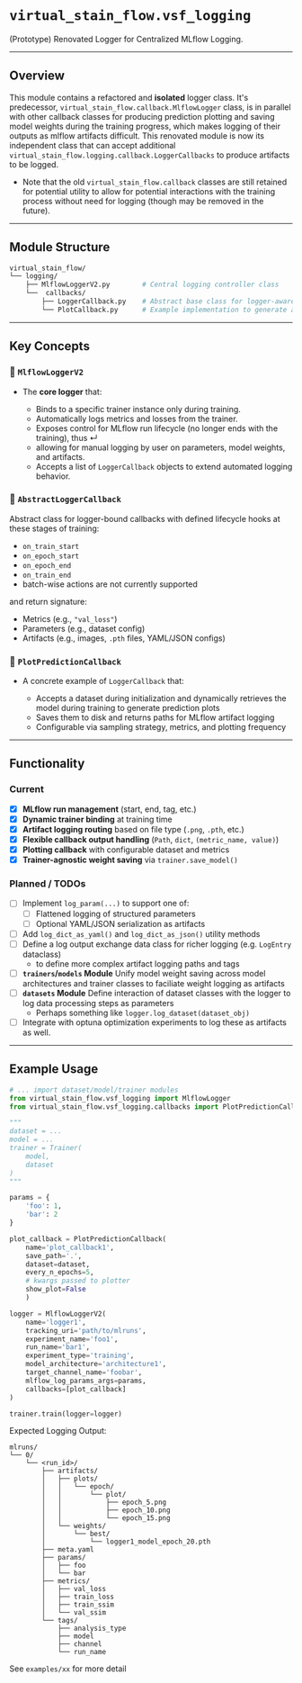 # `virtual_stain_flow.vsf_logging`
(Prototype) Renovated Logger for Centralized MLflow Logging.

---

## Overview

This module contains a refactored and **isolated** logger class. It's predecessor, `virtual_stain_flow.callback.MlflowLogger` class, is in parallel with other callback classes for producing prediction plotting and saving model weights during the training progress, which makes logging of their outputs as mlflow artifacts difficult. This renovated module is now its independent class that can accept additional `virtual_stain_flow.logging.callback.LoggerCallbacks` to produce artifacts to be logged. 
* Note that the old `virtual_stain_flow.callback` classes are still retained for potential utility to allow for potential interactions with the training process without need for logging (though may be removed in the future).

---

## Module Structure

```bash
virtual_stain_flow/
└── logging/
    ├── MlflowLoggerV2.py        # Central logging controller class
    └──  callbacks/
        ├── LoggerCallback.py    # Abstract base class for logger-aware callbacks
        └── PlotCallback.py      # Example implementation to generate and prediction plots that the logger logs as artifacts
```

---

## Key Concepts

### 🔹 `MlflowLoggerV2`

* The **core logger** that:

  * Binds to a specific trainer instance only during training.
  * Automatically logs metrics and losses from the trainer.
  * Exposes control for MLflow run lifecycle (no longer ends with the training), thus ↵
  * allowing for manual logging by user on parameters, model weights, and artifacts.
  * Accepts a list of `LoggerCallback` objects to extend automated logging behavior.

### 🔹 `AbstractLoggerCallback`

Abstract class for logger-bound callbacks with defined lifecycle hooks at these stages of training:
  * `on_train_start`
  * `on_epoch_start`
  * `on_epoch_end`
  * `on_train_end`
  * batch-wise actions are not currently supported

and return signature:

  * Metrics (e.g., `"val_loss"`)
  * Parameters (e.g., dataset config)
  * Artifacts (e.g., images, `.pth` files, YAML/JSON configs)

### 🔹 `PlotPredictionCallback`

* A concrete example of `LoggerCallback` that:

  * Accepts a dataset during initialization and dynamically retrieves the model during training to generate prediction plots
  * Saves them to disk and returns paths for MLflow artifact logging
  * Configurable via sampling strategy, metrics, and plotting frequency

---
## Functionality
### Current 

* [x] **MLflow run management** (start, end, tag, etc.)
* [x] **Dynamic trainer binding** at training time
* [x] **Artifact logging routing** based on file type (`.png`, `.pth`, etc.)
* [x] **Flexible callback output handling** (`Path`, `dict`, `(metric_name, value)`)
* [x] **Plotting callback** with configurable dataset and metrics
* [x] **Trainer-agnostic weight saving** via `trainer.save_model()`

### Planned / TODOs

* [  ] Implement `log_param(...)` to support one of:
  * [  ] Flattened logging of structured parameters
  * [  ] Optional YAML/JSON serialization as artifacts
* [  ] Add `log_dict_as_yaml()` and `log_dict_as_json()` utility methods
* [  ] Define a log output exchange data class for richer logging (e.g. `LogEntry` dataclass)
    * to define more complex artifact logging paths and tags
* [  ] **`trainers`/`models` Module** Unify model weight saving across model architectures and trainer classes to faciliate weight logging as artifacts
* [  ] **`datasets` Module** Define interaction of dataset classes with the logger to log data processing steps as parameters
  * Perhaps something like `logger.log_dataset(dataset_obj)`
* [  ] Integrate with optuna optimization experiments to log these as artifacts as well. 

---

## Example Usage
```python
# ... import dataset/model/trainer modules
from virtual_stain_flow.vsf_logging import MlflowLogger
from virtual_stain_flow.vsf_logging.callbacks import PlotPredictionCallback

"""
dataset = ...
model = ...
trainer = Trainer(
    model,
    dataset
)
"""

params = {
    'foo': 1,
    'bar': 2
}

plot_callback = PlotPredictionCallback(
    name='plot_callback1',
    save_path='.',
    dataset=dataset,
    every_n_epochs=5,
    # kwargs passed to plotter
    show_plot=False
    )

logger = MlflowLoggerV2(
    name='logger1',
    tracking_uri='path/to/mlruns',
    experiment_name='foo1',
    run_name='bar1',
    experiment_type='training',
    model_architecture='architecture1',
    target_channel_name='foobar',
    mlflow_log_params_args=params,
    callbacks=[plot_callback]
)

trainer.train(logger=logger)
```

Expected Logging Output:
```
mlruns/
└── 0/                                   
    └── <run_id>/                        
        ├── artifacts/
        │   ├── plots/
        │   │   └── epoch/
        │   │       └── plot/
        │   │           ├── epoch_5.png
        │   │           ├── epoch_10.png
        │   │           └── epoch_15.png
        │   └── weights/
        │       └── best/
        │           └── logger1_model_epoch_20.pth
        ├── meta.yaml
        ├── params/
        │   ├── foo
        │   └── bar
        ├── metrics/
        │   ├── val_loss
        │   ├── train_loss
        │   ├── train_ssim
        │   └── val_ssim
        └── tags/
            ├── analysis_type
            ├── model
            ├── channel
            └── run_name

```

See `examples/xx` for more detail